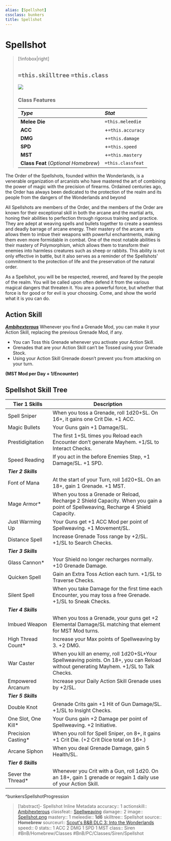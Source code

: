 ```yaml
---
alias: [Spellshot]
cssclass: bunkers
title: Spellshot
---
```


# Spellshot

>[!infobox|right]
>## `=this.skilltree` `=this.class`
>![](_attachments/Spellshot.png)
> ### Class Features
>
> | ***Type*** | ***Stat*** |
> |:---|:---|
> | **Melee Die** | `=this.meleedie` |
> | **ACC** | +`=this.accuracy`|
> | **DMG** | +`=this.damage` |
> | **SPD** | +`=this.speed` |
> | **MST** | +`=this.mastery` |
> | **Class Feat** (*Optional Homebrew*) | `=this.classfeat` |
>

The Order of the Spellshots, founded within the Wonderlands, is a venerable organization of arcanists who have mastered the art of combining the power of magic with the precision of firearms. Ordained centuries ago, the Order has always been dedicated to the protection of the realm and its people from the dangers of the Wonderlands and beyond

All Spellshots are members of the Order, and the members of the Order are known for their exceptional skill in both the arcane and the martial arts, honing their abilities to perfection through rigorous training and practice. They are adept at weaving spells and bullets together to create a seamless and deadly barrage of arcane energy. Their mastery of the arcane arts allows them to imbue their weapons with powerful enchantments, making them even more formidable in combat. One of the most notable abilities is their mastery of Polymorphism, which allows them to transform their enemies into harmless creatures such as sheep or rabbits. This ability is not only effective in battle, but it also serves as a reminder of the Spellshots' commitment to the protection of life and the preservation of the natural order.

As a Spellshot, you will be be respected, revered, and feared by the people of the realm. You will be called upon often defend it from the various magical dangers that threaten it. You  are a powerful force, but whether that force is for good or for evil is your choosing. Come, and show the world what it is you can do.

## Action Skill

***[Ambihexterous](../../Abilities/Siren/Ambihexterous.md)***
Whenever you find a Grenade Mod, you can make it your Action Skill, replacing the previous Grenade Mod, if any.
- You can Toss this Grenade whenever you activate your Action Skill.
- Grenades that are your Action Skill can’t be Tossed using your Grenade Stock.
- Using your Action Skill Grenade doesn’t prevent you from attacking on your turn.

**(MST Mod per Day + 1/Encounter)**

## Spellshot Skill Tree

| **Tier 1 Skills**       	|          Description                                                                                                                              	|
|---------------------	|----------------------------------------------------------------------------------------------------------------------------------------	|
| Spell Sniper        	| When you toss a Grenade, roll 1d20+SL. On 16+, it gains one Crit Die. +1 ACC.                                                          	|
| Magic Bullets       	| Your Guns gain +1 Damage/SL.                                                                                                           	|
| Prestidigitation    	| The first 1+SL times you Reload each Encounter don’t generate Mayhem. +1/SL to Interact Checks.                                        	|
| Speed Reading       	| If you act in the before Enemies Step, +1 Damage/SL. +1 SPD.                                                                           	|
| ***Tier 2 Skills***       	|                                                                                                                                        	|
| Font of Mana        	| At the start of your Turn, roll 1d20+SL. On an 18+, gain 1 Grenade. +1 MST.                                                            	|
| Mage Armor\*         	| When you toss a Grenade or Reload, Recharge 2 Shield Capacity. When you gain a point of Spellweaving, Recharge 4 Shield Capacity.      	|
| Just Warming Up     	| Your Guns get +1 ACC Mod per point of Spellweaving. +1 Movement/SL.                                                                    	|
| Distance Spell      	| Increase Grenade Toss range by +2/SL. +1/SL to Search Checks.                                                                          	|
| ***Tier 3 Skills***       	|                                                                                                                                        	|
| Glass Cannon\*       	| Your Shield no longer recharges normally. +10 Grenade Damage.                                                                          	|
| Quicken Spell       	| Gain an Extra Toss Action each turn. +1/SL to Traverse Checks.                                                                         	|
| Silent Spell        	| When you take Damage for the first time each Encounter, you may toss a free Grenade. +1/SL to Sneak Checks.                            	|
| ***Tier 4 Skills***       	|                                                                                                                                        	|
| Imbued Weapon       	| When you toss a Grenade, your guns get +2 Elemental Damage/SL matching that element for MST Mod turns.                                 	|
| High Thread Count\*  	| Increase your Max points of Spellweaving by 3. +2 DMG.                                                                                 	|
| War Caster          	| When you kill an enemy, roll 1d20+SL+Your Spellweaving points. On 18+, you can Reload without generating Mayhem. +1/SL to Talk Checks. 	|
| Empowered Arcanum   	| Increase your Daily Action Skill Grenade uses by +2/SL.                                                                                	|
| ***Tier 5 Skills***       	|                                                                                                                                        	|
| Double Knot         	| Grenade Crits gain +1 Hit of Gun Damage/SL. +1/SL to Insight Checks.                                                                   	|
| One Slot, One Kill\* 	| Your Guns gain +2 Damage per point of Spellweaving. +2 Initiative.                                                                     	|
| Precision Casting\*  	| When you roll for Spell Sniper, on 8+, it gains +1 Crit Die. (+2 Crit Dice total on 16+.)                                              	|
| Arcane Siphon       	| When you deal Grenade Damage, gain 5 Health/SL.                                                                                        	|
| ***Tier 6 Skills***       	|                                                                                                                                        	|
| Sever the Thread\*   	| Whenever you Crit with a Gun, roll 1d20. On an 18+, gain 1 grenade or regain 1 daily use of your Action Skill.                         	|
^bunkersSpellshotProgression

>[!abstract]- Spellshot Inline Metadata
> accuracy:: 1
> actionskill:: [Ambihexterous](../../Abilities/Siren/Ambihexterous.md)
> classfeat:: [Spellweaving](../../Class-Feats/Spellweaving.md)
> damage:: 2
> image:: [Spellshot.png](_attachments/Spellshot.png)
> mastery:: 1
> meleedie:: **1d6**
> skilltree:: Spellshot
> source:: **Homebrew**
> sourceurl:: [Scout's B&B DLC 3: Into the Wonderlands](https://docs.google.com/document/d/1MLOgrWwcLNTnP9PuXrKiLImy7SUh4hXO8arVUAlmdp0/edit)
> speed:: 0
> stats:: 1 ACC 2 DMG 1 SPD 1 MST
> class:: Siren
 #BnB/Homebrew/Classes #BnB/PC/Classes/Siren/Spellshot
